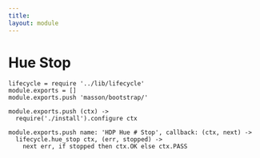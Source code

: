 ```yaml
---
title: 
layout: module
---
```


# Hue Stop

    lifecycle = require '../lib/lifecycle'
    module.exports = []
    module.exports.push 'masson/bootstrap/'

    module.exports.push (ctx) ->
      require('./install').configure ctx

    module.exports.push name: 'HDP Hue # Stop', callback: (ctx, next) ->
      lifecycle.hue_stop ctx, (err, stopped) ->
        next err, if stopped then ctx.OK else ctx.PASS


